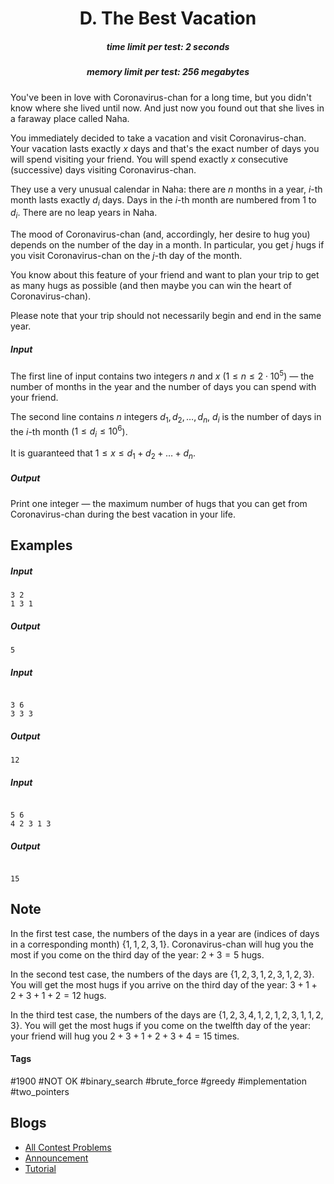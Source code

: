 <h1 style='text-align: center;'> D. The Best Vacation</h1>

<h5 style='text-align: center;'>time limit per test: 2 seconds</h5>
<h5 style='text-align: center;'>memory limit per test: 256 megabytes</h5>

You've been in love with Coronavirus-chan for a long time, but you didn't know where she lived until now. And just now you found out that she lives in a faraway place called Naha. 

You immediately decided to take a vacation and visit Coronavirus-chan. Your vacation lasts exactly $x$ days and that's the exact number of days you will spend visiting your friend. You will spend exactly $x$ consecutive (successive) days visiting Coronavirus-chan.

They use a very unusual calendar in Naha: there are $n$ months in a year, $i$-th month lasts exactly $d_i$ days. Days in the $i$-th month are numbered from $1$ to $d_i$. There are no leap years in Naha.

The mood of Coronavirus-chan (and, accordingly, her desire to hug you) depends on the number of the day in a month. In particular, you get $j$ hugs if you visit Coronavirus-chan on the $j$-th day of the month.

You know about this feature of your friend and want to plan your trip to get as many hugs as possible (and then maybe you can win the heart of Coronavirus-chan). 

Please note that your trip should not necessarily begin and end in the same year.

##### Input

The first line of input contains two integers $n$ and $x$ ($1 \le n \le 2 \cdot 10^5$) — the number of months in the year and the number of days you can spend with your friend.

The second line contains $n$ integers $d_1, d_2, \ldots, d_n$, $d_i$ is the number of days in the $i$-th month ($1 \le d_i \le 10^6$).

It is guaranteed that $1 \le x \le d_1 + d_2 + \ldots + d_n$.

##### Output

Print one integer — the maximum number of hugs that you can get from Coronavirus-chan during the best vacation in your life.

## Examples

##### Input


```text
3 2
1 3 1
```
##### Output


```text
5
```
##### Input

```text

3 6
3 3 3

```
##### Output


```text
12
```
##### Input

```text

5 6
4 2 3 1 3

```
##### Output


```text

15
```
## Note

In the first test case, the numbers of the days in a year are (indices of days in a corresponding month) $\{1,1,2,3,1\}$. Coronavirus-chan will hug you the most if you come on the third day of the year: $2+3=5$ hugs.

In the second test case, the numbers of the days are $\{1,2,3,1,2,3,1,2,3\}$. You will get the most hugs if you arrive on the third day of the year: $3+1+2+3+1+2=12$ hugs.

In the third test case, the numbers of the days are $\{1,2,3,4,1,2, 1,2,3, 1, 1,2,3\}$. You will get the most hugs if you come on the twelfth day of the year: your friend will hug you $2+3+1+2+3+4=15$ times. 



#### Tags 

#1900 #NOT OK #binary_search #brute_force #greedy #implementation #two_pointers 

## Blogs
- [All Contest Problems](../Codeforces_Round_645_(Div._2).md)
- [Announcement](../blogs/Announcement.md)
- [Tutorial](../blogs/Tutorial.md)
